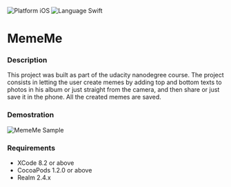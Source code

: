 ![Platform iOS](https://img.shields.io/badge/nanodegree-iOS-blue.svg) ![Language Swift](https://img.shields.io/badge/swift-3-green.svg)
# MemeMe
### Description
This project was built as part of the udacity nanodegree course. The project consists in letting the user create memes by adding top and bottom texts to photos in his album or just straight from the camera, and then share or just save it in the phone. All the created memes are saved.

### Demostration
 ![MemeMe Sample](http://res.cloudinary.com/vakr8qmj/image/upload/v1489515316/memeMe_ozvbng.gif)
 
### Requirements
- XCode 8.2 or above
- CocoaPods 1.2.0 or above
- Realm 2.4.x